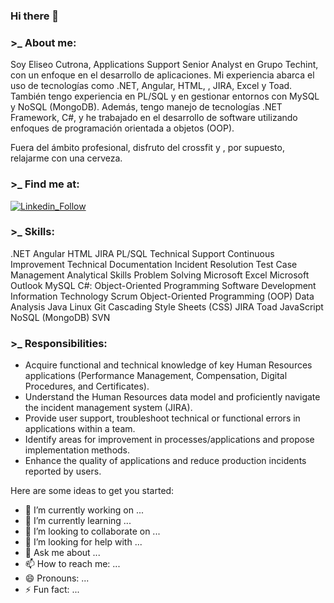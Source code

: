 ### Hi there 👋

<!--
**eliseocutrona/eliseocutrona** is a ✨ _special_ ✨ repository because its `README.md` (this file) appears on your GitHub profile.
-->

### >_ About me:
Soy Eliseo Cutrona,  Applications Support Senior Analyst en Grupo Techint, con un enfoque en el desarrollo de aplicaciones. 
Mi experiencia abarca el uso de tecnologías como .NET, Angular, HTML, ,  JIRA, Excel y Toad.
También tengo experiencia en PL/SQL y en gestionar entornos con MySQL y NoSQL (MongoDB). 
Además, tengo manejo de tecnologías .NET Framework, C#, y he trabajado en el desarrollo de software utilizando enfoques de programación orientada a objetos (OOP). 

Fuera del ámbito profesional, disfruto del crossfit y , por supuesto, relajarme con una cerveza.

### >_ Find me at:

[![Linkedin_Follow](https://img.shields.io/badge/LinkedIn-0077B5?style=for-the-badge&logo=linkedin&logoColor=white&labelColor=101010)]([https://www.linkedin.com/in/daniel-romero-garnica/](https://www.linkedin.com/in/eliseo-cutrona/))



### >_ Skills:

.NET Angular HTML JIRA PL/SQL
Technical Support Continuous Improvement
Technical Documentation Incident Resolution
Test Case Management Analytical Skills
Problem Solving Microsoft Excel Microsoft Outlook
MySQL C#: Object-Oriented Programming
Software Development Information Technology
Scrum Object-Oriented Programming (OOP)
Data Analysis Java Linux
Git Cascading Style Sheets (CSS) JIRA
Toad JavaScript NoSQL (MongoDB) SVN

### >_ Responsibilities:

- Acquire functional and technical knowledge of key Human Resources applications (Performance Management, Compensation, Digital Procedures, and Certificates).
- Understand the Human Resources data model and proficiently navigate the incident management system (JIRA).
- Provide user support, troubleshoot technical or functional errors in applications within a team.
- Identify areas for improvement in processes/applications and propose implementation methods.
- Enhance the quality of applications and reduce production incidents reported by users.


Here are some ideas to get you started:

- 🔭 I’m currently working on ...
- 🌱 I’m currently learning ...
- 👯 I’m looking to collaborate on ...
- 🤔 I’m looking for help with ...
- 💬 Ask me about ...
- 📫 How to reach me: ...
- 😄 Pronouns: ...
- ⚡ Fun fact: ...

